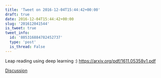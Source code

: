 ```yaml
---
title: 'Tweet on 2016-12-04T15:44:42+00:00'
draft: true
date: 2016-12-04T15:44:42+00:00
slug: '201612041544'
is_tweet: true
tweet_info:
  id: '805316884782452737'
  type: 'post'
  is_thread: False
---
```




Leap reading using deep learning :) <https://arxiv.org/pdf/1611.05358v1.pdf>

[Discussion](https://x.com/sytelus/status/805316884782452737)
